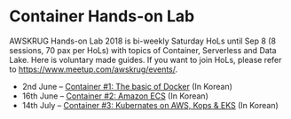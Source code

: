 # Container Hands-on Lab
AWSKRUG Hands-on Lab 2018 is bi-weekly Saturday HoLs until Sep 8 (8 sessions, 70 pax per HoLs) with topics of Container, Serverless and Data Lake. Here is voluntary made guides. If you want to join HoLs, please refer to https://www.meetup.com/awskrug/events/.

* 2nd June – [Container #1: The basic of Docker](https://github.com/awskrug/handson-labs-2018/blob/master/Container/1_Docker)  (In Korean)
* 16th June – [Container #2: Amazon ECS](https://github.com/awskrug/handson-labs-2018/tree/master/Container/2_ECS)  (In Korean)
* 14th July – [Container #3: Kubernates on AWS, Kops & EKS](https://github.com/awskrug/handson-labs-2018/tree/master/Container/3_Kubernetes) (In Korean) 
